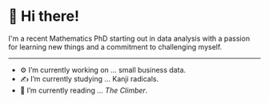 # 👋 Hi there!

I'm a recent Mathematics PhD starting out in data analysis with a passion for learning new things and a commitment to challenging myself. 


---
- ⚙️ I’m currently working on ... small business data.
- ✍️ I’m currently studying ... Kanji radicals.
- 📖 I’m currently reading ... *The Climber*.

<!---
DevinGent/DevinGent is a ✨ special ✨ repository because its `README.md` (this file) appears on your GitHub profile.
You can click the Preview link to take a look at your changes.
--->
